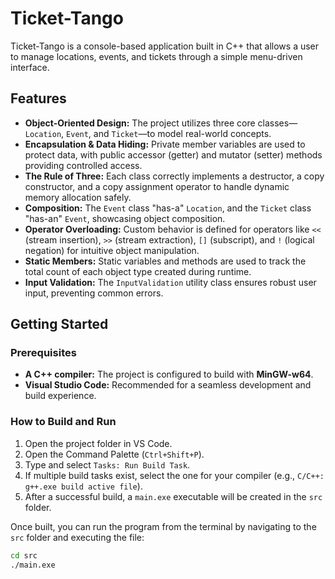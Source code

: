 # Ticket-Tango

Ticket-Tango is a console-based application built in C++ that allows a user to manage locations, events, and tickets through a simple menu-driven interface.

## Features

  * **Object-Oriented Design:** The project utilizes three core classes—`Location`, `Event`, and `Ticket`—to model real-world concepts.
  * **Encapsulation & Data Hiding:** Private member variables are used to protect data, with public accessor (getter) and mutator (setter) methods providing controlled access.
  * **The Rule of Three:** Each class correctly implements a destructor, a copy constructor, and a copy assignment operator to handle dynamic memory allocation safely.
  * **Composition:** The `Event` class "has-a" `Location`, and the `Ticket` class "has-an" `Event`, showcasing object composition.
  * **Operator Overloading:** Custom behavior is defined for operators like `<<` (stream insertion), `>>` (stream extraction), `[]` (subscript), and `!` (logical negation) for intuitive object manipulation.
  * **Static Members:** Static variables and methods are used to track the total count of each object type created during runtime.
  * **Input Validation:** The `InputValidation` utility class ensures robust user input, preventing common errors.

## Getting Started

### Prerequisites

  * **A C++ compiler:** The project is configured to build with **MinGW-w64**.
  * **Visual Studio Code:** Recommended for a seamless development and build experience.

### How to Build and Run
1.  Open the project folder in VS Code.
2.  Open the Command Palette (`Ctrl+Shift+P`).
3.  Type and select `Tasks: Run Build Task`.
4.  If multiple build tasks exist, select the one for your compiler (e.g., `C/C++: g++.exe build active file`).
5.  After a successful build, a `main.exe` executable will be created in the `src` folder.

Once built, you can run the program from the terminal by navigating to the `src` folder and executing the file:

```bash
cd src
./main.exe
```

